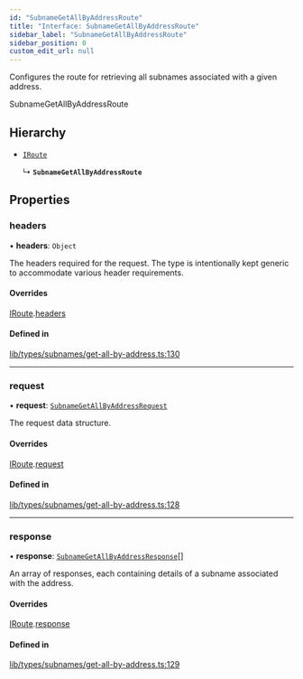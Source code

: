 ```yaml
---
id: "SubnameGetAllByAddressRoute"
title: "Interface: SubnameGetAllByAddressRoute"
sidebar_label: "SubnameGetAllByAddressRoute"
sidebar_position: 0
custom_edit_url: null
---
```


Configures the route for retrieving all subnames associated with a given address.

 SubnameGetAllByAddressRoute

## Hierarchy

- [`IRoute`](IRoute.md)

  ↳ **`SubnameGetAllByAddressRoute`**

## Properties

### headers

• **headers**: `Object`

The headers required for the request. The type is intentionally kept generic to accommodate various header requirements.

#### Overrides

[IRoute](IRoute.md).[headers](IRoute.md#headers)

#### Defined in

[lib/types/subnames/get-all-by-address.ts:130](https://github.com/JustaName-id/JustaName-sdk/blob/610ce53/packages/@justaname.id/sdk/src/lib/types/subnames/get-all-by-address.ts#L130)

___

### request

• **request**: [`SubnameGetAllByAddressRequest`](SubnameGetAllByAddressRequest.md)

The request data structure.

#### Overrides

[IRoute](IRoute.md).[request](IRoute.md#request)

#### Defined in

[lib/types/subnames/get-all-by-address.ts:128](https://github.com/JustaName-id/JustaName-sdk/blob/610ce53/packages/@justaname.id/sdk/src/lib/types/subnames/get-all-by-address.ts#L128)

___

### response

• **response**: [`SubnameGetAllByAddressResponse`](SubnameGetAllByAddressResponse.md)[]

An array of responses, each containing details of a subname associated with the address.

#### Overrides

[IRoute](IRoute.md).[response](IRoute.md#response)

#### Defined in

[lib/types/subnames/get-all-by-address.ts:129](https://github.com/JustaName-id/JustaName-sdk/blob/610ce53/packages/@justaname.id/sdk/src/lib/types/subnames/get-all-by-address.ts#L129)
